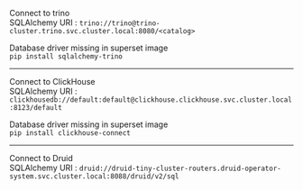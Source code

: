 Connect to trino  
SQLAlchemy URI : `trino://trino@trino-cluster.trino.svc.cluster.local:8080/<catalog>`

Database driver missing in superset image  
`pip install sqlalchemy-trino`  

---

Connect to ClickHouse  
SQLAlchemy URI : `clickhousedb://default:default@clickhouse.clickhouse.svc.cluster.local:8123/default`

Database driver missing in superset image  
`pip install clickhouse-connect`  

---

Connect to Druid  
SQLAlchemy URI : `druid://druid-tiny-cluster-routers.druid-operator-system.svc.cluster.local:8088/druid/v2/sql`